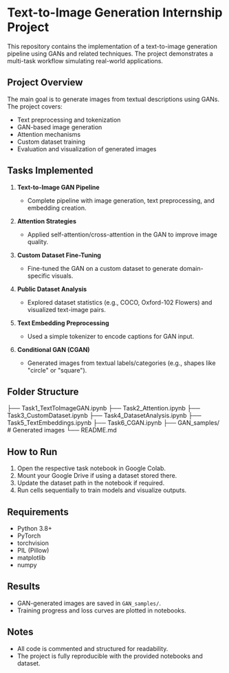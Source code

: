 # Text-to-Image Generation Internship Project

This repository contains the implementation of a text-to-image generation pipeline using GANs and related techniques. The project demonstrates a multi-task workflow simulating real-world applications.

## Project Overview
The main goal is to generate images from textual descriptions using GANs. The project covers:

- Text preprocessing and tokenization
- GAN-based image generation
- Attention mechanisms
- Custom dataset training
- Evaluation and visualization of generated images

## Tasks Implemented
1. **Text-to-Image GAN Pipeline**  
   - Complete pipeline with image generation, text preprocessing, and embedding creation.

2. **Attention Strategies**  
   - Applied self-attention/cross-attention in the GAN to improve image quality.

3. **Custom Dataset Fine-Tuning**  
   - Fine-tuned the GAN on a custom dataset to generate domain-specific visuals.

4. **Public Dataset Analysis**  
   - Explored dataset statistics (e.g., COCO, Oxford-102 Flowers) and visualized text-image pairs.

5. **Text Embedding Preprocessing**  
   - Used a simple tokenizer to encode captions for GAN input.

6. **Conditional GAN (CGAN)**  
   - Generated images from textual labels/categories (e.g., shapes like "circle" or "square").

## Folder Structure
├── Task1_TextToImageGAN.ipynb
├── Task2_Attention.ipynb
├── Task3_CustomDataset.ipynb
├── Task4_DatasetAnalysis.ipynb
├── Task5_TextEmbeddings.ipynb
├── Task6_CGAN.ipynb
├── GAN_samples/ # Generated images
└── README.md


## How to Run
1. Open the respective task notebook in Google Colab.
2. Mount your Google Drive if using a dataset stored there.
3. Update the dataset path in the notebook if required.
4. Run cells sequentially to train models and visualize outputs.

## Requirements
- Python 3.8+
- PyTorch
- torchvision
- PIL (Pillow)
- matplotlib
- numpy

## Results
- GAN-generated images are saved in `GAN_samples/`.
- Training progress and loss curves are plotted in notebooks.

## Notes
- All code is commented and structured for readability.
- The project is fully reproducible with the provided notebooks and dataset.

